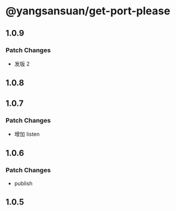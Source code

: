 # @yangsansuan/get-port-please

## 1.0.9

### Patch Changes

- 发版 2

## 1.0.8

## 1.0.7

### Patch Changes

- 增加 listen

## 1.0.6

### Patch Changes

- publish

## 1.0.5
